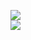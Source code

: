 [![](https://img.shields.io/badge/Made%20With-Github%20Spray-lightgrey.svg?style=for-the-badge&logo=github)](https://github.com/Annihil/github-spray#4994)  
[![](https://i.imgur.com/2DrTn0Z.gif)](https://github.com/Annihil/github-spray)